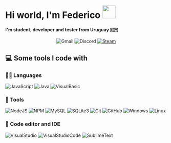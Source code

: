 <h1>Hi world, I'm Federico <img src="https://emojis.slackmojis.com/emojis/images/1547582922/5197/party_blob.gif?1547582922" width="40"/></h1>
<h4>I'm student, developer and tester from Uruguay 🇺🇾️</h4>
<p align="center">
    <!-- <a href="https://twitter.com/FedeCoelhoV" target="blank"><img alt="Twitter" src="https://img.shields.io/badge/-@FedeCoelhoV-1DA1F2?style=flat-square&logo=twitter&logoColor=white"/></a> -->
    <img alt="Gmail" src="https://img.shields.io/badge/-fcoelhovazquez@gmail.com-D14836?style=flat-square&logo=gmail&logoColor=white"/>
    <img alt="Discord" src="https://img.shields.io/badge/-Santer%233478-7289DA?style=flat-square&logo=discord&logoColor=white"/>
    <a href="https://steamcommunity.com/id/SanterZ/" target="blank"><img alt="Steam" src="https://img.shields.io/badge/-SanterZ-000000?style=flat-square&logo=steam&logoColor=white"/></a>
</p>

<h2>💻 Some tools I code with</h2>
    <h3>👨‍💻 Languages</h3>
    <p>
        <!-- <img alt="HTML5" src="https://img.shields.io/badge/-HTML5-E34F26?style=flat&logo=html5&logoColor=white"/>
        <img alt="CSS3" src="https://img.shields.io/badge/-CSS3-1572B6?style=flat&logo=css3&logoColor=white"/> -->
        <img alt="JavaScript" src="https://img.shields.io/badge/-JavaScript-F7DF1E?style=flat&logo=javascript&logoColor=black"/>
        <img alt="Java" src="https://img.shields.io/badge/-Java-007396?style=flat&logo=java&logoColor=white"/>
        <img alt="VisualBasic" src="https://cutt.ly/ogNll57"/>
    </p>
    <h3>🧰 Tools</h3>
    <p>
        <img alt="NodeJS" src="https://img.shields.io/badge/-NodeJS-339933?style=flat&logo=node.js&logoColor=white"/>
        <img alt="NPM" src="https://img.shields.io/badge/-NPM-CB3837?style=flat&logo=NPM&logoColor=white"/>
        <img alt="MySQL" src="https://img.shields.io/badge/-MySQL-4479A1?style=flat&logo=mysql&logoColor=white"/>
        <img alt="SQLite3" src="https://img.shields.io/badge/-SQLite-003B57?style=flat&logo=sqlite&logoColor=white"/>
        <img alt="Git" src="https://img.shields.io/badge/-Git-F05032?style=flat&logo=git&logoColor=white"/>
        <img alt="GitHub" src="https://img.shields.io/badge/-GitHub-181717?style=flat&logo=github&logoColor=white"/>
        <img alt="Windows" src="https://img.shields.io/badge/-Windows-0078D6?style=flat&logo=windows&logoColor=white"/>
        <img alt="Linux" src="https://img.shields.io/badge/-Linux-FCC624?style=flat&logo=linux&logoColor=black"/>
    </p>
    <h3>📝 Code editor and IDE</h3>
    <p>
    <img alt="VisualStudio" src="https://cutt.ly/vgNvlS9"/>
    <img alt="VisualStudioCode" src="https://bit.ly/36t1Mlt"/>
    <img alt="SublimeText" src="https://bit.ly/3ls5VfF"/>
    </p>

<!--
**FedeZet/FedeZet** is a ✨ _special_ ✨ repository because its `README.md` (this file) appears on your GitHub profile.

Here are some ideas to get you started:

- 🔭 I’m currently working on ...
- 🌱 I’m currently learning ...
- 👯 I’m looking to collaborate on ...
- 🤔 I’m looking for help with ...
- 💬 Ask me about ...
- 📫 How to reach me: ...
- 😄 Pronouns: ...
- ⚡ Fun fact: ...

<details>
    <summary><b>🏆 Achievements</b></summary>
    <table>
        <thead align="center">
            <tr border: none;>
                <td><b>🎉 Events</b></td>
                <td><b>📦 Projects</b></td>
                <td><b>🏅 Places</b></td>
            </tr>
        </thead>
        <tbody>
            <tr>
                <td><b>Name Events</b></td>
                <td><a href="URL"><b>Name Project</b></a></td>
                <td><b>Place</b></td>
            </tr>
            <tr>
                <td><b>Name Events</b></td>
                <td><a href="URL"><b>Name Project</b></a></td>
                <td><b>Place</b></td>
            </tr>
        </tbody>
    </table>
</details>

<details>
    <summary><b>🏆 Open Source Projects</b></summary>
    <br />
    <table>
        <thead align="center">
            <tr border: none;>
                <td><b>🎁 Projects</b></td>
                <td><b>⭐ Stars</b></td>
                <td><b>📚 Forks</b></td>
                <td><b>🛎 Issues</b></td>
                <td><b>📬 Pull Requests</b></td>
            </tr>
        </thead>
        <tbody>
            <tr>
                <td><a href="URL"><img alt="Projects" src= "https://img.shields.io/badge/-NameProject-000000?style=flat&logo=github"/></a></td>
                <td><img alt="Stars" src="https://img.shields.io/github/stars/fedezet/name-project?style=flat&logo=github"/></td>
                <td><img alt="Forks" src="https://img.shields.io/github/forks/fedezet/name-project?style=flat&logo=github"/></td>
                <td><img alt="Issues" src="https://img.shields.io/github/issues/fedezet/name-project?style=flat&logo=github"/></td>
                <td><img alt="PullRequest" src="https://img.shields.io/github/issues-pr/fedezet/name-project?style=flat&logo=github"/></td>
            </tr>
            <tr>
                <td><a href="URL"><img alt="Projects" src= "https://img.shields.io/badge/-NameProject-000000?style=flat&logo=github"/></a></td>
                <td><img alt="Stars" src="https://img.shields.io/github/stars/fedezet/name-project?style=flat&logo=github"/></td>
                <td><img alt="Forks" src="https://img.shields.io/github/forks/fedezet/name-project?style=flat&logo=github"/></td>
                <td><img alt="Issues" src="https://img.shields.io/github/issues/fedezet/name-project?style=flat&logo=github"/></td>
                <td><img alt="PullRequest" src="https://img.shields.io/github/issues-pr/fedezet/name-project?style=flat&logo=github"/></td>
            </tr>
        </tbody>
    </table>
</details>

    -->
